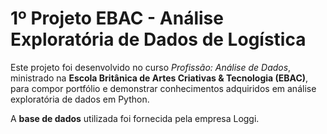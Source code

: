 # 1º Projeto EBAC - Análise Exploratória de Dados de Logística

Este projeto foi desenvolvido no curso *Profissão: Análise de Dados*, ministrado na **Escola Britânica de Artes Criativas & Tecnologia (EBAC)**, para compor portfólio e demonstrar conhecimentos adquiridos em análise exploratória de dados em Python.

A **base de dados** utilizada foi fornecida pela empresa Loggi.
